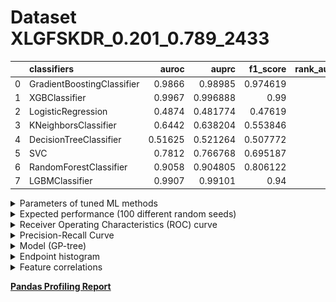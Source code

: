 # Dataset XLGFSKDR_0.201_0.789_2433

|    | classifiers                |   auroc |    auprc |   f1_score |   rank_auroc |   rank_auprc |   rank_f1 |
|---:|:---------------------------|--------:|---------:|-----------:|-------------:|-------------:|----------:|
|  0 | GradientBoostingClassifier | 0.9866  | 0.98985  |   0.974619 |            3 |            3 |         2 |
|  1 | XGBClassifier              | 0.9967  | 0.996888 |   0.99     |            1 |            1 |         1 |
|  2 | LogisticRegression         | 0.4874  | 0.481774 |   0.47619  |            8 |            8 |         8 |
|  3 | KNeighborsClassifier       | 0.6442  | 0.638204 |   0.553846 |            6 |            6 |         6 |
|  4 | DecisionTreeClassifier     | 0.51625 | 0.521264 |   0.507772 |            7 |            7 |         7 |
|  5 | SVC                        | 0.7812  | 0.766768 |   0.695187 |            5 |            5 |         5 |
|  6 | RandomForestClassifier     | 0.9058  | 0.904805 |   0.806122 |            4 |            4 |         4 |
|  7 | LGBMClassifier             | 0.9907  | 0.99101  |   0.94     |            2 |            2 |         3 |


<details>
<summary>Parameters of tuned ML methods</summary>


```
GradientBoostingClassifier(ccp_alpha=0.0, criterion='friedman_mse', init=None,
                           learning_rate=0.17875008188577252, loss='deviance',
                           max_depth=6, max_features=None, max_leaf_nodes=None,
                           min_impurity_decrease=0.0, min_impurity_split=None,
                           min_samples_leaf=1, min_samples_split=2,
                           min_weight_fraction_leaf=0.0, n_estimators=100,
                           n_iter_no_change=19, presort='deprecated',
                           random_state=2433, subsample=1.0, tol=1e-07,
                           validation_fraction=0.01, verbose=0,
                           warm_start=False)
XGBClassifier(alpha=0.10214320388518014, base_score=0.5, booster='gbtree',
              colsample_bylevel=1, colsample_bynode=1, colsample_bytree=1,
              eta=0.6860855200494502, eval_metric='logloss', gamma=0.1,
              gpu_id=-1, importance_type='gain', interaction_constraints=None,
              learning_rate=0.686085522, max_delta_step=0, max_depth=7,
              min_child_weight=1, missing=nan, monotone_constraints=None,
              n_estimators=53, n_jobs=0, num_parallel_tree=1,
              objective='binary:logistic', random_state=2433,
              reg_alpha=0.102143206, reg_lambda=96.79166393539603,
              scale_pos_weight=1, subsample=1, tree_method=None,
              validate_parameters=False, verbosity=None)
LogisticRegression(C=0.00034349714031263093, class_weight=None, dual=False,
                   fit_intercept=True, intercept_scaling=1, l1_ratio=None,
                   max_iter=100, multi_class='auto', n_jobs=None, penalty='l2',
                   random_state=2433, solver='lbfgs', tol=0.0001, verbose=0,
                   warm_start=False)
KNeighborsClassifier(algorithm='auto', leaf_size=30, metric='euclidean',
                     metric_params=None, n_jobs=None, n_neighbors=8, p=3,
                     weights='distance')
DecisionTreeClassifier(ccp_alpha=0.0, class_weight=None, criterion='entropy',
                       max_depth=8, max_features='auto', max_leaf_nodes=None,
                       min_impurity_decrease=0.0, min_impurity_split=None,
                       min_samples_leaf=17, min_samples_split=5,
                       min_weight_fraction_leaf=0.0, presort='deprecated',
                       random_state=2433, splitter='best')
SVC(C=57.32793214900961, break_ties=False, cache_size=200,
    class_weight='balanced', coef0=2.1, decision_function_shape='ovr', degree=3,
    gamma='scale', kernel='poly', max_iter=-1, probability=True,
    random_state=2433, shrinking=True, tol=4.7603309155310765e-05,
    verbose=False)
RandomForestClassifier(bootstrap=True, ccp_alpha=0.0, class_weight=None,
                       criterion='gini', max_depth=10, max_features=None,
                       max_leaf_nodes=None, max_samples=None,
                       min_impurity_decrease=0.0, min_impurity_split=None,
                       min_samples_leaf=4, min_samples_split=7,
                       min_weight_fraction_leaf=0.0, n_estimators=59,
                       n_jobs=None, oob_score=False, random_state=2433,
                       verbose=0, warm_start=False)
LGBMClassifier(boosting_type='gbdt', class_weight=None, colsample_bytree=1.0,
               importance_type='split', learning_rate=0.1, max_depth=9,
               metric='binary_logloss', min_child_samples=20,
               min_child_weight=0.001, min_split_gain=0.0, n_estimators=95,
               n_jobs=-1, num_leaves=127, objective='binary', random_state=2433,
               reg_alpha=0.0, reg_lambda=0.0, silent=True, subsample=1.0,
               subsample_for_bin=200000, subsample_freq=0)
```

</details>

<details>
<summary>Expected performance (100 different random seeds)</summary>
<img src='XLGFSKDR_0.201_0.789_2433-box.svg' width=40% />
</details>

<details>
<summary>Receiver Operating Characteristics (ROC) curve</summary>
<img src='XLGFSKDR_0.201_0.789_2433-roc.svg' width=40% />
</details>

<details>
<summary>Precision-Recall Curve</summary>
<img src='XLGFSKDR_0.201_0.789_2433-prc.svg' width=40% />
</details>

<details>
<summary>Model (GP-tree)</summary>
<img src='XLGFSKDR_0.201_0.789_2433-model.svg' height=10% />
</details>

<details>
<summary>Endpoint histogram</summary>
<img src='XLGFSKDR_0.201_0.789_2433-endpoint.svg' width=40% />
</details>

<details>
<summary>Feature correlations</summary>
<img src='XLGFSKDR_0.201_0.789_2433-corr.svg' width=40% />
</details>

[**Pandas Profiling Report**](https://epistasislab.github.io/digen/docs/profile/XLGFSKDR_0.201_0.789_2433.html)